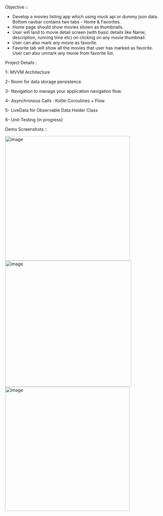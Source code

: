 Objective ::

- Develop a movies listing app which using mock api or dummy json data. Bottom navbar contains two tabs - Home & Favorites. 
- Home page should show movies shown as thumbnails. 
- User will land to movie detail screen (with basic details like Name, description, running time etc) on clicking on any movie thumbnail. 
- User can also mark any movie as favorite. 
- Favorite tab will show all the movies that user has marked as favorite. User can also unmark any movie from favorite list.


Project Details :

1- MVVM Architecture

2- Room for data storage persistence.

3- Navigation to manage your application navigation flow.

4- Asynchronous Calls : Kotlin Coroutines + Flow

5- LiveData for Observable Data Holder Class

6- Unit-Testing (in progress)




Demo Screenshots ::

<img width="406" alt="image" src="https://github.com/pooja-srivs/MoviesApp/assets/45348353/261b267f-d82d-45fe-90f6-7f1cc5392315">

<img width="411" alt="image" src="https://github.com/pooja-srivs/MoviesApp/assets/45348353/c5ea8e57-925a-4527-94f4-b5adb36f1800">

<img width="405" alt="image" src="https://github.com/pooja-srivs/MoviesApp/assets/45348353/335041f0-d722-4a39-bbce-075f7e6a2e20">


